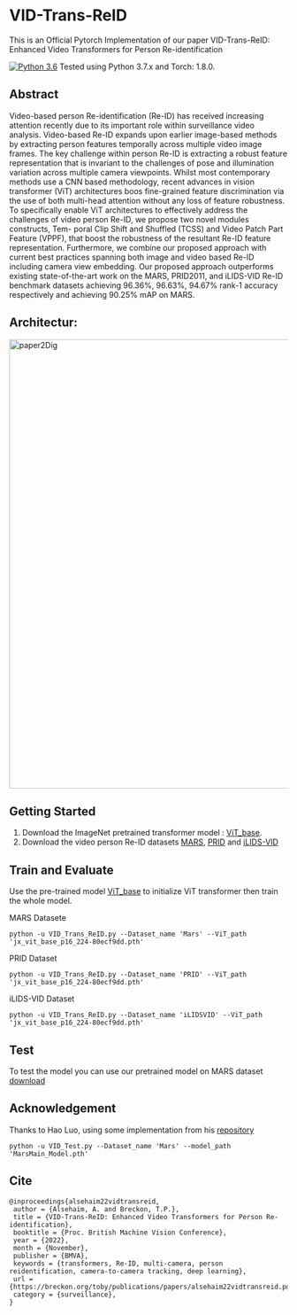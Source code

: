 # VID-Trans-ReID
This is an Official Pytorch Implementation of our paper VID-Trans-ReID: Enhanced Video Transformers for Person Re-identification

[![Python 3.6](https://img.shields.io/badge/python-3.7-blue.svg)](https://www.python.org/downloads/release/python-370/) Tested using Python 3.7.x and Torch: 1.8.0.

## Abstract
Video-based person Re-identification (Re-ID) has received increasing attention recently due to its important role within surveillance video analysis. Video-based Re-ID expands upon earlier image-based methods by extracting person features temporally across multiple video image frames. The key challenge within person Re-ID is extracting a robust feature representation that is invariant to the challenges of pose and illumination variation across multiple camera viewpoints. Whilst most contemporary methods use a CNN based methodology, recent advances in vision transformer (ViT) architectures boos fine-grained feature discrimination via the use of both multi-head attention without any loss of feature robustness. To specifically enable ViT architectures to effectively address the challenges of video person Re-ID, we propose two novel modules constructs, Tem- poral Clip Shift and Shuffled (TCSS) and Video Patch Part Feature (VPPF), that boost the robustness of the resultant Re-ID feature representation. Furthermore, we combine our proposed approach with current best practices spanning both image and video based Re-ID including camera view embedding. Our proposed approach outperforms existing state-of-the-art work on the MARS, PRID2011, and iLIDS-VID Re-ID benchmark datasets achieving 96.36%, 96.63%, 94.67% rank-1 accuracy respectively and achieving 90.25% mAP on MARS.

## Architectur:
<img width="811" alt="paper2Dig" src="https://user-images.githubusercontent.com/92983150/198893163-0673a748-e2f1-4cd2-a2d6-f491ac5ddeae.gif">

## Getting Started
1. Download the ImageNet pretrained transformer model : [ViT_base](https://github.com/rwightman/pytorch-image-models/releases/download/v0.1-vitjx/jx_vit_base_p16_224-80ecf9dd.pth).
2. Download the video person Re-ID datasets [MARS](http://zheng-lab.cecs.anu.edu.au/Project/project_mars.html), [PRID](https://www.tugraz.at/institute/icg/research/team-bischof/lrs/downloads/prid11/) and [iLIDS-VID](https://xiatian-zhu.github.io/downloads_qmul_iLIDS-VID_ReID_dataset.html)
## Train and Evaluate 
Use the pre-trained model [ViT_base](https://github.com/rwightman/pytorch-image-models/releases/download/v0.1-vitjx/jx_vit_base_p16_224-80ecf9dd.pth) to initialize ViT transformer then train the whole model. 

MARS Datasete
```
python -u VID_Trans_ReID.py --Dataset_name 'Mars' --ViT_path 'jx_vit_base_p16_224-80ecf9dd.pth'
```

PRID Dataset
```
python -u VID_Trans_ReID.py --Dataset_name 'PRID' --ViT_path 'jx_vit_base_p16_224-80ecf9dd.pth'
```

iLIDS-VID Dataset
```
python -u VID_Trans_ReID.py --Dataset_name 'iLIDSVID' --ViT_path 'jx_vit_base_p16_224-80ecf9dd.pth'
```

## Test
To test the model you can use our pretrained model on MARS dataset [download]()


## Acknowledgement
Thanks to Hao Luo, using some implementation from his [repository](https://github.com/michuanhaohao)
```
python -u VID_Test.py --Dataset_name 'Mars' --model_path 'MarsMain_Model.pth'
```
## Cite
```
@inproceedings{alsehaim22vidtransreid,
 author = {Alsehaim, A. and Breckon, T.P.},
 title = {VID-Trans-ReID: Enhanced Video Transformers for Person Re-identification},
 booktitle = {Proc. British Machine Vision Conference},
 year = {2022},
 month = {November},
 publisher = {BMVA},
 keywords = {transformers, Re-ID, multi-camera, person reidentification, camera-to-camera tracking, deep learning},
 url = {https://breckon.org/toby/publications/papers/alsehaim22vidtransreid.pdf},
 category = {surveillance},
}
```
